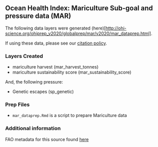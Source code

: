 ## Ocean Health Index: Mariculture Sub-goal and pressure data (MAR)

The following data layers were generated (here)[http://ohi-science.org/ohiprep_v2020/globalprep/mar/v2020/mar_dataprep.html].

If using these data, please see our [citation policy](http://ohi-science.org/citation-policy/).

### Layers Created
* mariculture harvest (mar_harvest_tonnes)
* mariculture sustainability score (mar_sustainability_score)

And, the following pressure:
* Genetic escapes (sp_genetic)


### Prep Files
* `mar_dataprep.Rmd` is a script to prepare Mariculture data

### Additional information

FAO metadata for this source found [here](http://www.fao.org/fishery/statistics/global-aquaculture-production/en)